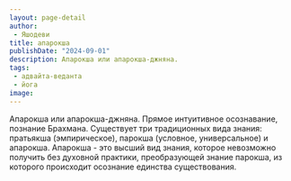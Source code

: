 ```yaml
---
layout: page-detail
author:
 - Яшодеви
title: апарокша
publishDate: "2024-09-01"
description: Апарокша или апарокша-джняна.
tags:
 - адвайта-веданта
 - йога
image: 
---
```


Апарокша или апарокша-джняна.
Прямое интуитивное осознавание, познание Брахмана.
Существует три традиционных вида знания: пратьякша (эмпирическое), парокша (условное, универсальное) и апарокша. Апарокша - это высший вид знания, которое невозможно получить без духовной практики, преобразующей знание парокша, из которого происходит осознание единства существования.

